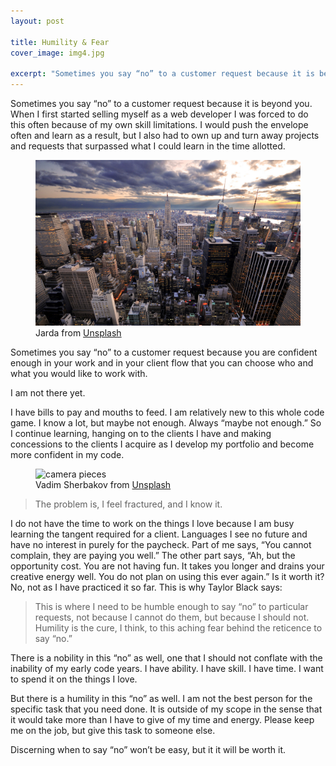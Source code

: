```yaml
---
layout: post

title: Humility & Fear
cover_image: img4.jpg

excerpt: "Sometimes you say “no” to a customer request because it is beyond you."
---
```


Sometimes you say “no” to a customer request because it is beyond you. When I first started selling myself as a web developer I was forced to do this often because of my own skill limitations. I would push the envelope often and learn as a result, but I also had to own up and turn away projects and requests that surpassed what I could learn in the time allotted.

<figure>
<img src="/img/img1.jpg" alt="city skyline">
<figcaption>Jarda from <a href="http://unsplash.com/">Unsplash</a></figcaption>
</figure>

Sometimes you say “no” to a customer request because you are confident enough in your work and in your client flow that you can choose who and what you would like to work with.

I am not there yet.

I have bills to pay and mouths to feed. I am relatively new to this whole code game. I know a lot, but maybe not enough. Always “maybe not enough.” So I continue learning, hanging on to the clients I have and making concessions to the clients I acquire as I develop my portfolio and become more confident in my code.

<figure>
<img src="/img/img2.jpg" alt="camera pieces">
<figcaption>Vadim Sherbakov from <a href="http://unsplash.com/">Unsplash</a></figcaption>
</figure>

<blockquote class="pullquote"><p>The problem is, I feel fractured, and I know it.</p>
</blockquote>

I do not have the time to work on the things I love because I am busy learning the tangent required for a client. Languages I see no future and have no interest in purely for the paycheck. Part of me says, “You cannot complain, they are paying you well.” The other part says, “Ah, but the opportunity cost. You are not having fun. It takes you longer and drains your creative energy well. You do not plan on using this ever again.” Is it worth it? No, not as I have practiced it so far. This is why Taylor Black says:

> This is where I need to be humble enough to say “no” to particular requests, not because I cannot do them, but because I should not. Humility is the cure, I think, to this aching fear behind the reticence to say “no.”

There is a nobility in this “no” as well, one that I should not conflate with the inability of my early code years. I have ability. I have skill. I have time. I want to spend it on the things I love.

But there is a humility in this “no” as well. I am not the best person for the specific task that you need done. It is outside of my scope in the sense that it would take more than I have to give of my time and energy. Please keep me on the job, but give this task to someone else.

Discerning when to say “no” won’t be easy, but it it will be worth it.